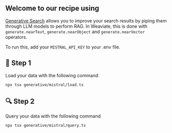 ## Welcome to our recipe using

[Generative Search](https://weaviate.io/developers/weaviate/search/generative) allows you to improve your search results by piping them through LLM models to perform RAG. In Weaviate, this is done with `generate.nearText`, `generate.nearObject` and `generate.nearVector` operators.

To run this, add your `MISTRAL_API_KEY` to your .env file. 

## 🌱 Step 1
Load your data with the following command


```bash
npx tsx generative/mistral/load.ts
```

## 🔍 Step 2
Query your data with the following command

```bash
npx tsx generative/mistral/query.ts
```
